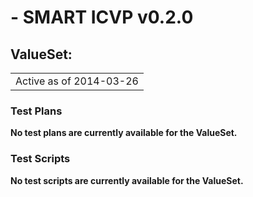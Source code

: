 #  - SMART ICVP v0.2.0

## ValueSet: 

| |
| :--- |
| Active as of 2014-03-26 |

### Test Plans

**No test plans are currently available for the ValueSet.**

### Test Scripts

**No test scripts are currently available for the ValueSet.**

